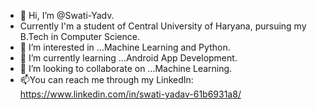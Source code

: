 - 👋 Hi, I’m @Swati-Yadv.
-  Currently I'm a student of Central University of Haryana, pursuing my B.Tech in Computer Science.
- 👀 I’m interested in ...Machine Learning and Python.
- 🌱 I’m currently learning ...Android App Development.
- 💞️ I’m looking to collaborate on ...Machine Learning.
- 📫You can reach me through my LinkedIn: https://www.linkedin.com/in/swati-yadav-61b6931a8/

<!---
Swati-Yadv/Swati-Yadv is a ✨ special ✨ repository because its `README.md` (this file) appears on your GitHub profile.
You can click the Preview link to take a look at your changes.
--->
